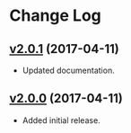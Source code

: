 # Change Log

## [v2.0.1](https://github.com/arsnebula/nebula-element-mixin/releases/tag/v2.0.1) (2017-04-11)

- Updated documentation.

## [v2.0.0](https://github.com/arsnebula/nebula-element-mixin/releases/tag/v2.0.0) (2017-04-11)

- Added initial release.